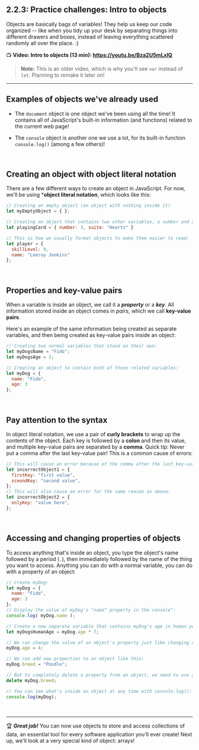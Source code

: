 ## 2.2.3: Practice challenges: Intro to objects

Objects are basically bags of variables! They help us keep our code organized -- like when you tidy up your desk by separating things into different drawers and boxes, instead of leaving everything scattered randomly all over the place. :)

:tv: **Video: Intro to objects (13 min): https://youtu.be/Bza2U5mLxIQ**

  > **Note:** This is an older video, which is why you'll see `var` instead of `let`. Planning to remake it later on!

<hr/>

## Examples of objects we've already used

  - The `document` object is one object we've been using all the time! It contains all of JavaScript's built-in information (and functions) related to the current web page! 
  
  - The `console` object is another one we use a lot, for its built-in function `console.log()` (among a few others)!

<br/>

## Creating an object with object literal notation

There are a few different ways to create an object in JavaScript. For now, we'll be using ***object literal notation**, which looks like this:

```javascript
// Creating an empty object (an object with nothing inside it)
let myEmptyObject = { };

// Creating an object that contains two other variables, a number and a string:
let playingCard = { number: 3, suite: "Hearts" }

// This is how we usually format objects to make them easier to read:
let player = {
  skillLevel: 9,
  name: "Leeroy Jenkins"
};
```

<br/>

## Properties and key-value pairs

When a variable is inside an object, we call it a ***property*** or a ***key***. All information stored inside an object comes in *pairs*, which we call **key-value pairs**.

Here's an example of the same information being created as separate variables, and then being created as key-value pairs inside an object:

```javascript
// Creating two normal variables that stand on their own:
let myDogsName = "Fido";
let myDogsAge = 3;

// Creating an object to contain both of those related variables:
let myDog = {
  name: "Fido",
  age: 3
};
```

<br/>

## Pay attention to the syntax

In object literal notation, we use a pair of **curly brackets** to wrap up the contents of the object. Each key is followed by a **colon** and then its value, and multiple key-value pairs are separated by a **comma**. Quick tip: Never put a comma after the last key-value pair! This is a common cause of errors:

```javascript
// This will cause an error because of the comma after the last key-value pair:
let incorrectObject1 = {
  firstKey: "first value",
  sceondKey: "second value",
};
// This will also cause an error for the same reason as above:
let incorrectObject2 = {
  onlyKey: "value here",
};
```

<br/>

## Accessing and changing properties of objects

To access anything that's inside an object, you type the object's name followed by a period (` . `), then immediately followed by the name of the thing you want to access. Anything you can do with a normal variable, you can do with a property of an object:

```javascript
// Create myDog:
let myDog = {
  name: "Fido",
  age: 3
};
// Display the value of myDog's "name" property in the console":
console.log( myDog.name );

// Create a new separate variable that contains myDog's age in human years (very rough estimate):
let myDogsHumanAge = myDog.age * 7;

// We can change the value of an object's property just like changing any other variable. So on myDog's birthday:
myDog.age = 4;

// We can add new properties to an object like this:
myDog.breed = "Poodle";

// But to completely delete a property from an object, we need to use a special keyword. It looks weird, but this is how:
delete myDog.breed;

// You can see what's inside an object at any time with console.log():
console.log(myDog);
```

<br/>

<hr/>

:trophy: ***Great job!*** You can now use objects to store and access collections of data, an essential tool for every software application you'll ever create! Next up, we'll look at a very special kind of object: arrays!

